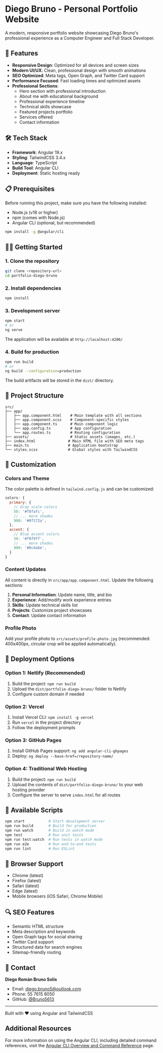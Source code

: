 # Diego Bruno - Personal Portfolio Website

A modern, responsive portfolio website showcasing Diego Bruno's professional experience as a Computer Engineer and Full Stack Developer.

## 🚀 Features

- **Responsive Design**: Optimized for all devices and screen sizes
- **Modern UI/UX**: Clean, professional design with smooth animations
- **SEO Optimized**: Meta tags, Open Graph, and Twitter Card support
- **Performance Focused**: Fast loading times and optimized assets
- **Professional Sections**:
  - Hero section with professional introduction
  - About me with educational background
  - Professional experience timeline
  - Technical skills showcase
  - Featured projects portfolio
  - Services offered
  - Contact information

## 🛠 Tech Stack

- **Framework**: Angular 19.x
- **Styling**: TailwindCSS 3.4.x
- **Language**: TypeScript
- **Build Tool**: Angular CLI
- **Deployment**: Static hosting ready

## 📋 Prerequisites

Before running this project, make sure you have the following installed:

- Node.js (v18 or higher)
- npm (comes with Node.js)
- Angular CLI (optional, but recommended)

```bash
npm install -g @angular/cli
```

## 🏃‍♂️ Getting Started

### 1. Clone the repository

```bash
git clone <repository-url>
cd portfolio-diego-bruno
```

### 2. Install dependencies

```bash
npm install
```

### 3. Development server

```bash
npm start
# or
ng serve
```

The application will be available at `http://localhost:4200/`

### 4. Build for production

```bash
npm run build
# or 
ng build --configuration=production
```

The build artifacts will be stored in the `dist/` directory.

## 📁 Project Structure

```
src/
├── app/
│   ├── app.component.html    # Main template with all sections
│   ├── app.component.scss    # Component-specific styles
│   ├── app.component.ts      # Main component logic
│   ├── app.config.ts         # App configuration
│   └── app.routes.ts         # Routing configuration
├── assets/                   # Static assets (images, etc.)
├── index.html               # Main HTML file with SEO meta tags
├── main.ts                  # Application bootstrap
└── styles.scss              # Global styles with TailwindCSS
```

## 🎨 Customization

### Colors and Theme

The color palette is defined in `tailwind.config.js` and can be customized:

```javascript
colors: {
  primary: {
    // Gray scale colors
    50: '#f8fafc',
    // ... more shades
    900: '#0f172a',
  },
  accent: {
    // Blue accent colors
    50: '#f0f9ff',
    // ... more shades
    900: '#0c4a6e',
  }
}
```

### Content Updates

All content is directly in `src/app/app.component.html`. Update the following sections:

1. **Personal Information**: Update name, title, and bio
2. **Experience**: Add/modify work experience entries
3. **Skills**: Update technical skills list
4. **Projects**: Customize project showcases
5. **Contact**: Update contact information

### Profile Photo

Add your profile photo to `src/assets/profile-photo.jpg` (recommended: 400x400px, circular crop will be applied automatically).

## 🚀 Deployment Options

### Option 1: Netlify (Recommended)

1. Build the project: `npm run build`
2. Upload the `dist/portfolio-diego-bruno/` folder to Netlify
3. Configure custom domain if needed

### Option 2: Vercel

1. Install Vercel CLI: `npm install -g vercel`
2. Run `vercel` in the project directory
3. Follow the deployment prompts

### Option 3: GitHub Pages

1. Install GitHub Pages support: `ng add angular-cli-ghpages`
2. Deploy: `ng deploy --base-href=/repository-name/`

### Option 4: Traditional Web Hosting

1. Build the project: `npm run build`
2. Upload the contents of `dist/portfolio-diego-bruno/` to your web hosting provider
3. Configure the server to serve `index.html` for all routes

## 🔧 Available Scripts

```bash
npm start           # Start development server
npm run build       # Build for production
npm run watch       # Build in watch mode
npm test            # Run unit tests
npm run test:watch  # Run tests in watch mode
npm run e2e         # Run end-to-end tests
npm run lint        # Run ESLint
```

## 📱 Browser Support

- Chrome (latest)
- Firefox (latest)
- Safari (latest)
- Edge (latest)
- Mobile browsers (iOS Safari, Chrome Mobile)

## 🔍 SEO Features

- Semantic HTML structure
- Meta description and keywords
- Open Graph tags for social sharing
- Twitter Card support
- Structured data for search engines
- Sitemap-friendly routing

## 👤 Contact

**Diego Román Bruno Solís**
- Email: diego.bruno5@outlook.com
- Phone: 55 7615 8050
- GitHub: [@Bruno5613](https://github.com/Bruno5613)

---

Built with ❤️ using Angular and TailwindCSS

## Additional Resources

For more information on using the Angular CLI, including detailed command references, visit the [Angular CLI Overview and Command Reference](https://angular.dev/tools/cli) page.
